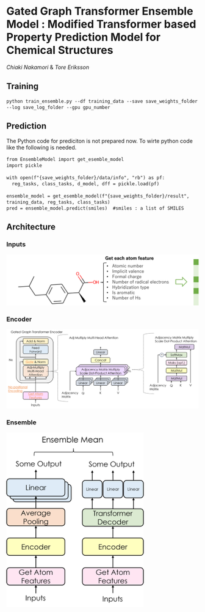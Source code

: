 # Gated Graph Transformer Ensemble Model : Modified Transformer based Property Prediction Model for Chemical Structures

*Chiaki Nakamori* & *Tore Eriksson*

## Training
```
python train_ensemble.py --df training_data --save save_weights_folder --log save_log_folder --gpu gpu_number  
```

## Prediction
The Python code for prediciton is not prepared now.
To wirte python code like the following is needed.

```
from EnsembleModel import get_esemble_model
import pickle

with open(f"{save_weights_folder}/data/info", "rb") as pf:
  reg_tasks, class_tasks, d_model, dff = pickle.load(pf)

ensemble_model = get_esemble_model(f"{save_weights_folder}/result", training_data, reg_tasks, class_tasks) 
pred = ensemble_model.predict(smiles)  #smiles : a list of SMILES 
```

## Architecture
### Inputs
<img src="Image/Inputs.png" width=720>


### Encoder
<img src="Image/Encoder.png" width=800>


### Ensemble
<img src="Image/Ensemble.png" width=360>
